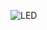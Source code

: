 ![LED](https://user-images.githubusercontent.com/105910992/178448817-5686b87f-99b3-4795-b0a3-2d9e11638dd6.PNG)
